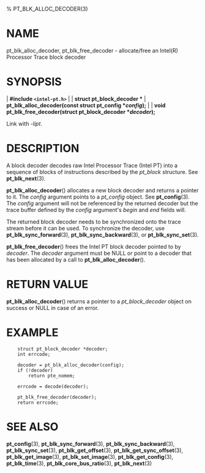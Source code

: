 % PT_BLK_ALLOC_DECODER(3)

<!---
 ! Copyright (C) 2016-2024 Intel Corporation
 ! SPDX-License-Identifier: BSD-3-Clause
 !
 ! Redistribution and use in source and binary forms, with or without
 ! modification, are permitted provided that the following conditions are met:
 !
 !  * Redistributions of source code must retain the above copyright notice,
 !    this list of conditions and the following disclaimer.
 !  * Redistributions in binary form must reproduce the above copyright notice,
 !    this list of conditions and the following disclaimer in the documentation
 !    and/or other materials provided with the distribution.
 !  * Neither the name of Intel Corporation nor the names of its contributors
 !    may be used to endorse or promote products derived from this software
 !    without specific prior written permission.
 !
 ! THIS SOFTWARE IS PROVIDED BY THE COPYRIGHT HOLDERS AND CONTRIBUTORS "AS IS"
 ! AND ANY EXPRESS OR IMPLIED WARRANTIES, INCLUDING, BUT NOT LIMITED TO, THE
 ! IMPLIED WARRANTIES OF MERCHANTABILITY AND FITNESS FOR A PARTICULAR PURPOSE
 ! ARE DISCLAIMED. IN NO EVENT SHALL THE COPYRIGHT OWNER OR CONTRIBUTORS BE
 ! LIABLE FOR ANY DIRECT, INDIRECT, INCIDENTAL, SPECIAL, EXEMPLARY, OR
 ! CONSEQUENTIAL DAMAGES (INCLUDING, BUT NOT LIMITED TO, PROCUREMENT OF
 ! SUBSTITUTE GOODS OR SERVICES; LOSS OF USE, DATA, OR PROFITS; OR BUSINESS
 ! INTERRUPTION) HOWEVER CAUSED AND ON ANY THEORY OF LIABILITY, WHETHER IN
 ! CONTRACT, STRICT LIABILITY, OR TORT (INCLUDING NEGLIGENCE OR OTHERWISE)
 ! ARISING IN ANY WAY OUT OF THE USE OF THIS SOFTWARE, EVEN IF ADVISED OF THE
 ! POSSIBILITY OF SUCH DAMAGE.
 !-->

# NAME

pt_blk_alloc_decoder, pt_blk_free_decoder - allocate/free an Intel(R) Processor
Trace block decoder


# SYNOPSIS

| **\#include `<intel-pt.h>`**
|
| **struct pt_block_decoder \***
| **pt_blk_alloc_decoder(const struct pt_config \**config*);**
|
| **void pt_blk_free_decoder(struct pt_block_decoder \**decoder*);**

Link with *-lipt*.


# DESCRIPTION

A block decoder decodes raw Intel Processor Trace (Intel PT) into a sequence of
blocks of instructions described by the *pt_block* structure.  See
**pt_blk_next**(3).

**pt_blk_alloc_decoder**() allocates a new block decoder and returns a pointer
to it.  The *config* argument points to a *pt_config* object.  See
**pt_config**(3).  The *config* argument will not be referenced by the returned
decoder but the trace buffer defined by the *config* argument's *begin* and
*end* fields will.

The returned block decoder needs to be synchronized onto the trace stream before
it can be used.  To synchronize the decoder, use **pt_blk_sync_forward**(3),
**pt_blk_sync_backward**(3), or **pt_blk_sync_set**(3).

**pt_blk_free_decoder**() frees the Intel PT block decoder pointed to by
*decoder*.  The *decoder* argument must be NULL or point to a decoder that has
been allocated by a call to **pt_blk_alloc_decoder**().


# RETURN VALUE

**pt_blk_alloc_decoder**() returns a pointer to a *pt_block_decoder* object on
success or NULL in case of an error.


# EXAMPLE

~~~{.c}
    struct pt_block_decoder *decoder;
    int errcode;

    decoder = pt_blk_alloc_decoder(config);
    if (!decoder)
        return pte_nomem;

    errcode = decode(decoder);

    pt_blk_free_decoder(decoder);
    return errcode;
~~~


# SEE ALSO

**pt_config**(3), **pt_blk_sync_forward**(3), **pt_blk_sync_backward**(3),
**pt_blk_sync_set**(3), **pt_blk_get_offset**(3), **pt_blk_get_sync_offset**(3),
**pt_blk_get_image**(3), **pt_blk_set_image**(3), **pt_blk_get_config**(3),
**pt_blk_time**(3), **pt_blk_core_bus_ratio**(3), **pt_blk_next**(3)
